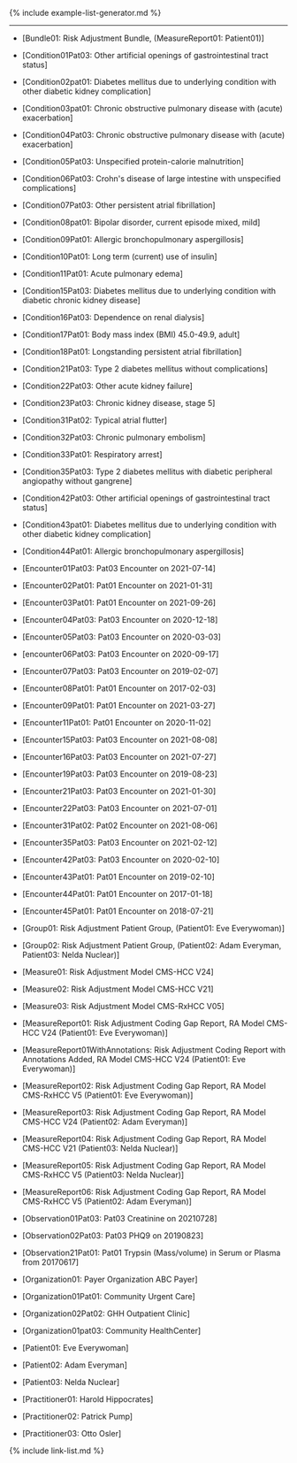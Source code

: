 
<div markdown="1" class="bg-info">
</div>

<!-- ================================================ -->
<!--  use this line to include an autogenerated list of all examples from the remove it if you would like to hand generate it -->

{% include example-list-generator.md %}

<!-- ================================================ -->
--- 


- [Bundle01: Risk Adjustment Bundle, (MeasureReport01: Patient01)]  

- [Condition01Pat03: Other artificial openings of gastrointestinal tract status]  
- [Condition02pat01: Diabetes mellitus due to underlying condition with other diabetic kidney complication]
- [Condition03pat01: Chronic obstructive pulmonary disease with (acute) exacerbation]
- [Condition04Pat03: Chronic obstructive pulmonary disease with (acute) exacerbation]
- [Condition05Pat03: Unspecified protein-calorie malnutrition]
- [Condition06Pat03: Crohn's disease of large intestine with unspecified complications]
- [Condition07Pat03: Other persistent atrial fibrillation]
- [Condition08pat01: Bipolar disorder, current episode mixed, mild]
- [Condition09Pat01: Allergic bronchopulmonary aspergillosis]
- [Condition10Pat01: Long term (current) use of insulin]
- [Condition11Pat01: Acute pulmonary edema]
- [Condition15Pat03: Diabetes mellitus due to underlying condition with diabetic chronic kidney disease]
- [Condition16Pat03: Dependence on renal dialysis]
- [Condition17Pat01: Body mass index (BMI) 45.0-49.9, adult]
- [Condition18Pat01: Longstanding persistent atrial fibrillation]
- [Condition21Pat03: Type 2 diabetes mellitus without complications]
- [Condition22Pat03: Other acute kidney failure]
- [Condition23Pat03: Chronic kidney disease, stage 5]
- [Condition31Pat02: Typical atrial flutter]
- [Condition32Pat03: Chronic pulmonary embolism]
- [Condition33Pat01: Respiratory arrest]
- [Condition35Pat03: Type 2 diabetes mellitus with diabetic peripheral angiopathy without gangrene]
- [Condition42Pat03: Other artificial openings of gastrointestinal tract status]
- [Condition43pat01: Diabetes mellitus due to underlying condition with other diabetic kidney complication]
- [Condition44Pat01: Allergic bronchopulmonary aspergillosis]


- [Encounter01Pat03: Pat03 Encounter on 2021-07-14]
- [Encounter02Pat01: Pat01 Encounter on 2021-01-31]
- [Encounter03Pat01: Pat01 Encounter on 2021-09-26]
- [Encounter04Pat03: Pat03 Encounter on 2020-12-18]
- [Encounter05Pat03: Pat03 Encounter on 2020-03-03]
- [encounter06Pat03: Pat03 Encounter on 2020-09-17]
- [Encounter07Pat03: Pat03 Encounter on 2019-02-07]
- [Encounter08Pat01: Pat01 Encounter on 2017-02-03]
- [Encounter09Pat01: Pat01 Encounter on 2021-03-27]
- [Encounter11Pat01: Pat01 Encounter on 2020-11-02]
- [Encounter15Pat03: Pat03 Encounter on 2021-08-08]
- [Encounter16Pat03: Pat03 Encounter on 2021-07-27]
- [Encounter19Pat03: Pat03 Encounter on 2019-08-23]
- [Encounter21Pat03: Pat03 Encounter on 2021-01-30]
- [Encounter22Pat03: Pat03 Encounter on 2021-07-01]
- [Encounter31Pat02: Pat02 Encounter on 2021-08-06]
- [Encounter35Pat03: Pat03 Encounter on 2021-02-12]
- [Encounter42Pat03: Pat03 Encounter on 2020-02-10]
- [Encounter43Pat01: Pat01 Encounter on 2019-02-10]
- [Encounter44Pat01: Pat01 Encounter on 2017-01-18]
- [Encounter45Pat01: Pat01 Encounter on 2018-07-21]

- [Group01: Risk Adjustment Patient Group, (Patient01: Eve Everywoman)]
- [Group02: Risk Adjustment Patient Group, (Patient02: Adam Everyman, Patient03: Nelda Nuclear)]  

- [Measure01: Risk Adjustment Model CMS-HCC V24]
- [Measure02: Risk Adjustment Model CMS-HCC V21]
- [Measure03: Risk Adjustment Model CMS-RxHCC V05]  

- [MeasureReport01: Risk Adjustment Coding Gap Report, RA Model CMS-HCC V24 (Patient01: Eve Everywoman)]
- [MeasureReport01WithAnnotations: Risk Adjustment Coding Report with Annotations Added, RA Model CMS-HCC V24 (Patient01: Eve Everywoman)]
- [MeasureReport02: Risk Adjustment Coding Gap Report, RA Model CMS-RxHCC V5 (Patient01: Eve Everywoman)]
- [MeasureReport03: Risk Adjustment Coding Gap Report, RA Model CMS-HCC V24 (Patient02: Adam Everyman)]
- [MeasureReport04: Risk Adjustment Coding Gap Report, RA Model CMS-HCC V21 (Patient03: Nelda Nuclear)]
- [MeasureReport05: Risk Adjustment Coding Gap Report, RA Model CMS-RxHCC V5 (Patient03: Nelda Nuclear)]
- [MeasureReport06: Risk Adjustment Coding Gap Report, RA Model CMS-RxHCC V5 (Patient02: Adam Everyman)]

- [Observation01Pat03: Pat03 Creatinine on 20210728]
- [Observation02Pat03: Pat03 PHQ9 on 20190823]
- [Observation21Pat01: Pat01 Trypsin (Mass/volume) in Serum or Plasma from 20170617]

- [Organization01: Payer Organization ABC Payer]  

- [Organization01Pat01: Community Urgent Care]
- [Organization02Pat02: GHH Outpatient Clinic]
- [Organization01pat03: Community HealthCenter]

- [Patient01: Eve Everywoman]
- [Patient02: Adam Everyman]
- [Patient03: Nelda Nuclear]  

- [Practitioner01: Harold Hippocrates]
- [Practitioner02: Patrick Pump]
- [Practitioner03: Otto Osler]



{% include link-list.md %}
